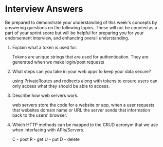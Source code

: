 # Interview Answers
Be prepared to demonstrate your understanding of this week's concepts by answering questions on the following topics. These will not be counted as a part of your sprint score but will be helpful for preparing you for your endorsement interview, and enhancing overall understanding.


1. Explain what a token is used for.

    Tokens are unique strings that are used for authentication. They are generated when we make login/post requests

2. What steps can you take in your web apps to keep your data secure?

    using PrivateRoutes and redirects along with tokens to ensure users can only access what they should be able to access.

3. Describe how web servers work.

    web servers store the code for a website or app, when a user requests that websites domain name or URL the server sends that information back to the users' browser.

4. Which HTTP methods can be mapped to the CRUD acronym that we use when interfacing with APIs/Servers.

    C - post
    R - get
    U - put
    D - delete
